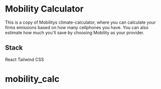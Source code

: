 # Mobility Calculator

This is a copy of Mobilitys climate-calculator, where you can calculate your firms emissions based on how many cellphones you have. You can also estimate how much you'll save by choosing Mobility as your provider. 

## Stack

React
Tailwind CSS

# mobility_calc
